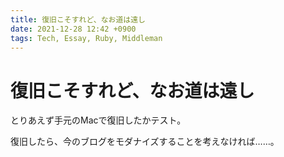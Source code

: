```yaml
---
title: 復旧こそすれど、なお道は遠し
date: 2021-12-28 12:42 +0900
tags: Tech, Essay, Ruby, Middleman
---
```


# 復旧こそすれど、なお道は遠し

とりあえず手元のMacで復旧したかテスト。

復旧したら、今のブログをモダナイズすることを考えなければ……。